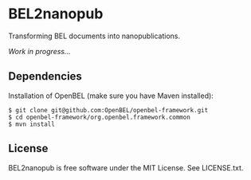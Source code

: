 BEL2nanopub
===========

Transforming BEL documents into nanopublications.

*Work in progress...*


Dependencies
------------

Installation of OpenBEL (make sure you have Maven installed):

    $ git clone git@github.com:OpenBEL/openbel-framework.git
    $ cd openbel-framework/org.openbel.framework.common
    $ mvn install


License
-------

BEL2nanopub is free software under the MIT License. See LICENSE.txt.
